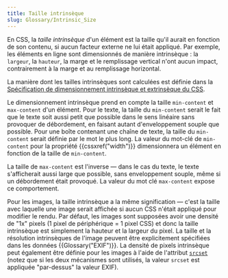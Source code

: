 ```yaml
---
title: Taille intrinsèque
slug: Glossary/Intrinsic_Size
---
```


En CSS, la _taille intrinsèque_ d'un élément est la taille qu'il aurait en fonction de son contenu, si aucun facteur externe ne lui était appliqué. Par exemple, les éléments en ligne sont dimensionnés de manière intrinsèque : la `largeur`, la `hauteur`, la marge et le remplissage vertical n'ont aucun impact, contrairement à la marge et au remplissage horizontal.

La manière dont les tailles intrinsèques sont calculées est définie dans la [Spécification de dimensionnement intrinsèque et extrinsèque du CSS](https://www.w3.org/TR/css-sizing-3/#intrinsic-sizes).

Le dimensionnement intrinsèque prend en compte la taille `min-content` et `max-content` d'un élément. Pour le texte, la taille du `min-content` serait le fait que le texte soit aussi petit que possible dans le sens linéaire sans provoquer de débordement, en faisant autant d'enveloppement souple que possible. Pour une boîte contenant une chaîne de texte, la taille du `min-content` serait définie par le mot le plus long. La valeur du mot-clé de `min-content` pour la propriété {{cssxref("width")}} dimensionnera un élément en fonction de la taille de `min-content`.

La taille de `max-content` est l'inverse — dans le cas du texte, le texte s'afficherait aussi large que possible, sans enveloppement souple, même si un débordement était provoqué. La valeur du mot clé `max-content` expose ce comportement.

Pour les images, la taille intrinsèque a la même signification — c'est la taille avec laquelle une image serait affichée si aucun CSS n'était appliqué pour modifier le rendu. Par défaut, les images sont supposées avoir une densité de "1x" pixels (1 pixel de périphérique = 1 pixel CSS) et donc la taille intrinsèque est simplement la hauteur et la largeur du pixel. La taille et la résolution intrinsèques de l'image peuvent être explicitement spécifiées dans les données {{Glossary("EXIF")}}. La densité de pixels intrinsèque peut également être définie pour les images à l'aide de l'attribut [`srcset`](/fr/docs/Web/HTML/Element/img#srcset) (notez que si les deux mécanismes sont utilisés, la valeur `srcset` est appliquée "par-dessus" la valeur EXIF).
